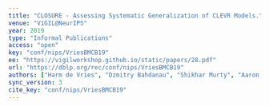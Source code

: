 ```yaml
---
title: "CLOSURE - Assessing Systematic Generalization of CLEVR Models."
venue: "ViGIL@NeurIPS"
year: 2019
type: "Informal Publications"
access: "open"
key: "conf/nips/VriesBMCB19"
ee: "https://vigilworkshop.github.io/static/papers/28.pdf"
url: "https://dblp.org/rec/conf/nips/VriesBMCB19"
authors: ["Harm de Vries", "Dzmitry Bahdanau", "Shikhar Murty", "Aaron C. Courville", "Philippe Beaudoin"]
sync_version: 3
cite_key: "conf/nips/VriesBMCB19"
---
```

